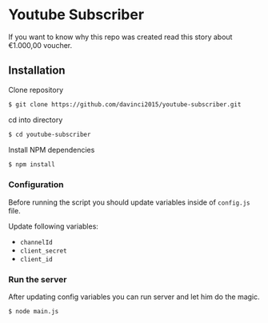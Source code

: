 # Youtube Subscriber

If you want to know why this repo was created read this story about €1.000,00 voucher.

## Installation 

Clone repository
```bash
$ git clone https://github.com/davinci2015/youtube-subscriber.git
```

cd into directory

```bash
$ cd youtube-subscriber
```
Install NPM dependencies
```bash
$ npm install
```

### Configuration 

Before running the script you should update variables inside of `config.js` file. 

Update following variables:
  - `channelId`
  - `client_secret`
  - `client_id`

### Run the server 

After updating config variables you can run server and let him do the magic.
```bash
$ node main.js
```
